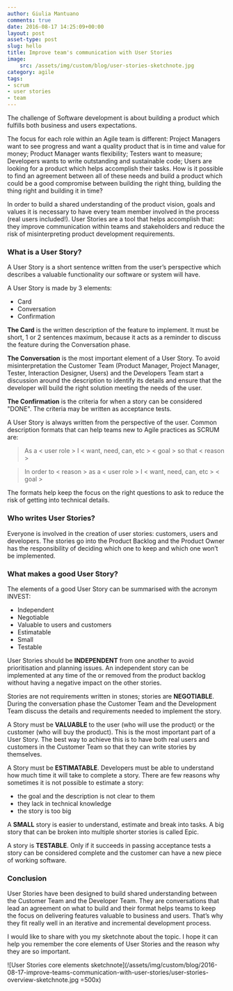 ```yaml
---
author: Giulia Mantuano
comments: true
date: 2016-08-17 14:25:09+00:00
layout: post
asset-type: post
slug: hello
title: Improve team's communication with User Stories
image:
    src: /assets/img/custom/blog/user-stories-sketchnote.jpg
category: agile
tags:
- scrum
- user stories
- team
---
```


The challenge of Software development is about building a product which fulfills both business and users expectations. 

The focus for each role within an Agile team is different: Project Managers want to see progress and want a quality product that is in time and value for money; Product Manager wants flexibility; Testers want to measure; Developers wants to write outstanding and sustainable code; Users are looking for a product which helps accomplish their tasks. How is it possible to find an agreement between all of these needs and build a product which could be a good compromise between building the right thing, building the thing right and building it in time?

In order to build a shared understanding of the product vision, goals and values it is necessary to have every team member involved in the process (real users included!). User Stories are a tool that helps accomplish that: they improve communication within teams and stakeholders and reduce the risk of misinterpreting product development requirements.

### What is a User Story?

A User Story is a short sentence written from the user’s perspective which describes a valuable functionality our software or system will have.

A User Story is made by 3 elements:

 - Card
 - Conversation
 - Confirmation

**The Card** is the written description of the feature to implement. It must be short, 1 or 2 sentences maximum, because it acts as a reminder to discuss the feature during the Conversation phase.

**The Conversation** is the most important element of a User Story. To avoid misinterpretation the Customer Team (Product Manager, Project Manager, Tester, Interaction Designer, Users) and the Developers Team start a discussion around the description to identify its details and ensure that the developer will build the right solution meeting the needs of the user.

**The Confirmation** is the criteria for when a story can be considered "DONE". The criteria may be written as acceptance tests.

A User Story is always written from the perspective of the user. Common description formats that can help teams new to Agile practices as SCRUM are:

> As a < user role > I < want, need, can, etc > < goal > so that < reason >

> In order to < reason > as a < user role > I < want, need, can, etc > < goal > 

The formats help keep the focus on the right questions to ask to reduce the risk of getting into technical details. 

### Who writes User Stories?

Everyone is involved in the creation of user stories: customers, users and developers. The stories go into the Product Backlog and the Product Owner has the responsibility of deciding which one to keep and which one won’t be implemented.

### What makes a good User Story?

The elements of a good User Story can be summarised with the acronym INVEST:

 - Independent
 - Negotiable
 - Valuable to users and customers
 - Estimatable
 - Small
 - Testable

User Stories should be **INDEPENDENT** from one another to avoid prioritisation and planning issues. An independent story can be implemented at any time of the or removed from the product backlog without having a negative impact on the other stories. 

Stories are not requirements written in stones; stories are **NEGOTIABLE**. During the conversation phase the Customer Team and the Development Team discuss the details and requirements needed to implement the story. 

A Story must be **VALUABLE** to the user (who will use the product) or the customer (who will buy the product). This is the most important part of a User Story. The best way to achieve this is to have both real users and customers in the Customer Team so that they can write stories by themselves.

A Story must be **ESTIMATABLE**. Developers must be able to understand how much time it will take to complete a story. There are few reasons why sometimes it is not possible to estimate a story:

 - the goal and the description is not clear to them
 - they lack in technical knowledge 
 - the story is too big

A **SMALL** story is easier to understand, estimate and break into tasks. A big story that can be broken into multiple shorter stories is called Epic.

A story is **TESTABLE**. Only if it succeeds in passing acceptance tests a story can be considered complete and the customer can have a new piece of working software.


### Conclusion

User Stories have been designed to build shared understanding between the Customer Team and the Developer Team. They are conversations that lead an agreement on what to build and their format helps teams to keep the focus on delivering features valuable to business and users. That’s why they fit really well in an iterative and incremental development process.

I would like to share with you my sketchnote about the topic. I hope it can help you remember the core elements of User Stories and the reason why they are so important.


![User Stories core elements sketchnote](/assets/img/custom/blog/2016-08-17-improve-teams-communication-with-user-stories/user-stories-overview-sketchnote.jpg =500x)


